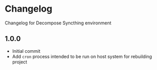 # Changelog

Changelog for Decompose Syncthing environment

## 1.0.0

- Initial commit
- Add `cron` process intended to be run on host system for rebuilding project
